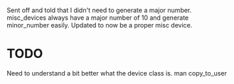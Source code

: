 Sent off and told that I didn't need to generate a major number.
misc_devices always have a major number of 10 and generate minor_number easily.
Updated to now be a proper misc device.

# TODO
Need to understand a bit better what the device class is.
man copy_to_user
